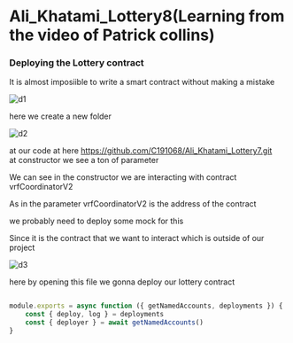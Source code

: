 # Ali_Khatami_Lottery8(Learning from the video of Patrick collins)

### Deploying the Lottery contract 

It is almost imposiible to write a smart contract without making a mistake <br>

![d1](https://github.com/C191068/Ali_Khatami_Lottery8/assets/89090776/269cb89f-c319-47f6-98bb-b4159fb87f30)

here we create a new folder <br>

![d2](https://github.com/C191068/Ali_Khatami_Lottery8/assets/89090776/1c0090be-5d42-43a6-b8b6-3c47ce668e12)

at our code at here https://github.com/C191068/Ali_Khatami_Lottery7.git <br>
at constructor we see a ton of parameter <br>

We can see in the constructor we are interacting with contract vrfCoordinatorV2 <br>

As in the parameter vrfCoordinatorV2 is the address of the contract <br>

we probably  need to deploy  some mock for this <br>

Since it is the contract that we want to interact which is outside of our project <br>

![d3](https://github.com/C191068/Ali_Khatami_Lottery8/assets/89090776/13c8dad0-8d06-4610-9a96-38dca4ab939c)

here by opening this file we gonna deploy our lottery contract <br>


```js

module.exports = async function ({ getNamedAccounts, deployments }) {
    const { deploy, log } = deployments
    const { deployer } = await getNamedAccounts()
}

```








